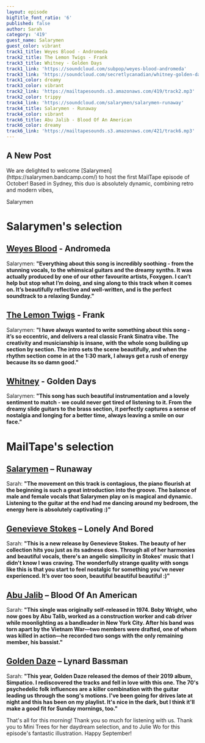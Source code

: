 ```yaml
---
layout: episode
bigTitle_font_ratio: '6'
published: false
author: Sarah
category: '419'
guest_name: Salarymen
guest_color: vibrant
track1_title: Weyes Blood - Andromeda
track2_title: The Lemon Twigs - Frank
track3_title: Whitney - Golden Days
track1_link: 'https://soundcloud.com/subpop/weyes-blood-andromeda'
track3_link: 'https://soundcloud.com/secretlycanadian/whitney-golden-days-1'
track1_color: dreamy
track3_color: vibrant
track2_link: 'https://mailtapesounds.s3.amazonaws.com/419/track2.mp3'
track2_color: trippy
track4_link: 'https://soundcloud.com/salarymen/salarymen-runaway'
track4_title: Salarymen - Runaway
track4_color: vibrant
track6_title: Abu Jalib - Blood Of An American
track6_color: dreamy
track6_link: 'https://mailtapesounds.s3.amazonaws.com/421/track6.mp3'
---
```

## A New Post

<p id="introduction">We are delighted  to welcome [Salarymen](https://salarymen.bandcamp.com/) to host the first MailTape episode of October! Based in Sydney, this duo is absolutely dynamic, combining retro and modern vibes, 

Salarymen 

</p>

# Salarymen's selection

## [Weyes Blood](https://weyesblood.bandcamp.com/) - Andromeda
Salarymen: **"**Everything about this song is incredibly soothing - from the stunning vocals, to the whimsical guitars and the dreamy synths. It was actually produced by one of our other favourite artists, Foxygen. I can’t help but stop what I’m doing, and sing along to this track when it comes on. It’s beautifully reflective and well-written, and is the perfect soundtrack to a relaxing Sunday.**"**

## [The Lemon Twigs](https://thelemontwigs.bandcamp.com/) - Frank
Salarymen: **"**I have always wanted to write something about this song - it’s so eccentric, and delivers a real classic Frank Sinatra vibe. The creativity and musicianship is insane, with the whole song building up section by section. The intro sets the scene beautifully, and when the rhythm section come in at the 1:30 mark, I always get a rush of energy because its so damn good.**"** 

## [Whitney](https://whitneychicago.bandcamp.com/) - Golden Days
Salarymen: **"**This song has such beautiful instrumentation and a lovely sentiment to match - we could never get tired of listening to it. From the dreamy slide guitars to the brass section, it perfectly captures a sense of nostalgia and longing for a better time, always leaving a smile on our face.**"**

# MailTape's selection

## [Salarymen](https://salarymen.bandcamp.com/) – Runaway
Sarah: **"**The movement on this track is contagious, the piano flourish at the beginning is such a great introduction into the groove. The balance of male and female vocals that Salarymen play on is magical and dynamic. Listening to the guitar at the end had me dancing around my bedroom, the energy here is absolutely captivating :)**"**

## [Genevieve Stokes](https://www.facebook.com/hiigenevieve/) – Lonely And Bored
Sarah: **"**This is a new release by Genevieve Stokes. The beauty of her collection hits you just as its sadness does. Through all of her harmonies and beautiful vocals, there's an angelic simplicity in Stokes' music that I didn't know I was craving. The wonderfully strange quality with songs like this is that you start to feel nostalgic for something you’ve never experienced. It’s over too soon, beautiful beautiful beautiful :)**"**

## [Abu Jalib](https://fengsuave.bandcamp.com/) – Blood Of An American
Sarah: **"**This single was originally self-released in 1974. Boby Wright, who now goes by Abu Talib, worked as a construction worker and cab driver while moonlighting as a bandleader in New York City. After his band was torn apart by the Vietnam War—two members were drafted, one of whom was killed in action—he recorded two songs with the only remaining member, his bassist.**"**

## [Golden Daze](https://goldendaze.bandcamp.com/album/simpatico) – Lynard Bassman
Sarah: **"**This year, Golden Daze released the demos of their 2019 album, Simpatico. I rediscovered the tracks and fell in love with this one. The 70's psychedelic folk influences are a killer combination with the guitar leading us through the song's motions. I've been going for drives late at night and this has been on my playlist. It's nice in the dark, but I think it'll make a good fit for Sunday mornings, too.**"**

<p id="outroduction">That's all for this morning! Thank you so much for listening with us. Thank you to Mini Trees for her daydream selection, and to Julie Wo for this episode's fantastic illustration. Happy September!</p>
